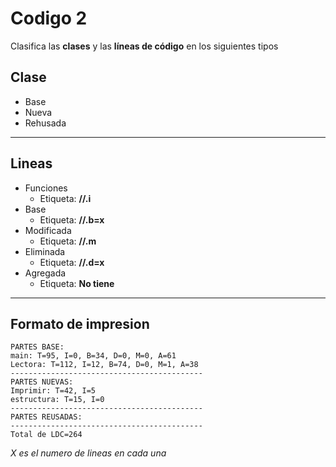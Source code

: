# Codigo 2

Clasifica las **clases** y las __líneas de código__ en los siguientes tipos
&nbsp;

## Clase ##
* Base
* Nueva
* Rehusada
- - - -
## Lineas ##
* Funciones
  * Etiqueta: **//.i**  
* Base
  * Etiqueta: **//.b=x**
* Modificada
  * Etiqueta: **//.m**
* Eliminada
  * Etiqueta: **//.d=x**
* Agregada
  * Etiqueta: **No tiene**
- - - -
## Formato de impresion ##
```
PARTES BASE:
main: T=95, I=0, B=34, D=0, M=0, A=61
Lectora: T=112, I=12, B=74, D=0, M=1, A=38
-------------------------------------------
PARTES NUEVAS:
Imprimir: T=42, I=5
estructura: T=15, I=0
-------------------------------------------
PARTES REUSADAS:
-------------------------------------------
Total de LDC=264
```

*X es el numero de lineas en cada una*
